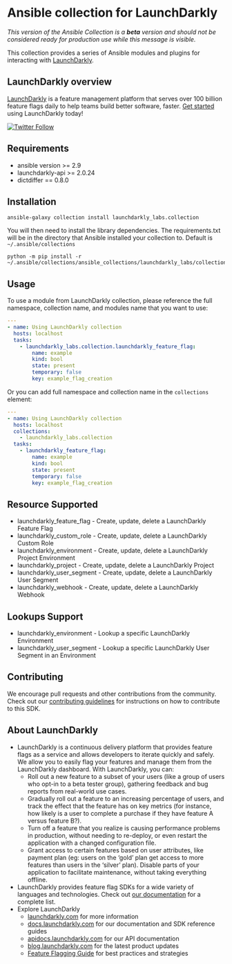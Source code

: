 # Ansible collection for LaunchDarkly

*This version of the Ansible Collection is a **beta** version and should not be considered ready for production use while this message is visible.*

This collection provides a series of Ansible modules and plugins for interacting with [LaunchDarkly](https://www.launchdarkly.com).

LaunchDarkly overview
-------------------------
[LaunchDarkly](https://www.launchdarkly.com) is a feature management platform that serves over 100 billion feature flags daily to help teams build better software, faster. [Get started](https://docs.launchdarkly.com/docs/getting-started) using LaunchDarkly today!

[![Twitter Follow](https://img.shields.io/twitter/follow/launchdarkly.svg?style=social&label=Follow&maxAge=2592000)](https://twitter.com/intent/follow?screen_name=launchdarkly)

## Requirements

- ansible version >= 2.9
- launchdarkly-api >= 2.0.24
- dictdiffer == 0.8.0

## Installation

```
ansible-galaxy collection install launchdarkly_labs.collection
```

You will then need to install the library dependencies. The requirements.txt will be in the directory that Ansible installed your collection to. Default is `~/.ansible/collections`

```
python -m pip install -r ~/.ansible/collections/ansible_collections/launchdarkly_labs/collection/requirements.txt
```

## Usage

To use a module from LaunchDarkly collection, please reference the full namespace, collection name, and modules name that you want to use:

```yaml
---
- name: Using LaunchDarkly collection
  hosts: localhost
  tasks:
    - launchdarkly_labs.collection.launchdarkly_feature_flag:
        name: example
        kind: bool
        state: present
        temporary: false
        key: example_flag_creation
```

Or you can add full namespace and collection name in the `collections` element:

```yaml
---
- name: Using LaunchDarkly collection
  hosts: localhost
  collections:
    - launchdarkly_labs.collection
  tasks:
    - launchdarkly_feature_flag:
        name: example
        kind: bool
        state: present
        temporary: false
        key: example_flag_creation
```

## Resource Supported

- launchdarkly_feature_flag - Create, update, delete a LaunchDarkly Feature Flag
- launchdarkly_custom_role - Create, update, delete a LaunchDarkly Custom Role
- launchdarkly_environment - Create, update, delete a LaunchDarkly Project Environment
- launchdarkly_project - Create, update, delete a LaunchDarkly Project
- launchdarkly_user_segment - Create, update, delete a LaunchDarkly User Segment
- launchdarkly_webhook - Create, update, delete a LaunchDarkly Webhook



## Lookups Support
- launchdarkly_environment - Lookup a specific LaunchDarkly Environment
- launchdarkly_user_segment - Lookup a specific LaunchDarkly User Segment in an Environment

Contributing
------------

We encourage pull requests and other contributions from the community. Check out our [contributing guidelines](CONTRIBUTING.md) for instructions on how to contribute to this SDK.

About LaunchDarkly
-----------

* LaunchDarkly is a continuous delivery platform that provides feature flags as a service and allows developers to iterate quickly and safely. We allow you to easily flag your features and manage them from the LaunchDarkly dashboard.  With LaunchDarkly, you can:
    * Roll out a new feature to a subset of your users (like a group of users who opt-in to a beta tester group), gathering feedback and bug reports from real-world use cases.
    * Gradually roll out a feature to an increasing percentage of users, and track the effect that the feature has on key metrics (for instance, how likely is a user to complete a purchase if they have feature A versus feature B?).
    * Turn off a feature that you realize is causing performance problems in production, without needing to re-deploy, or even restart the application with a changed configuration file.
    * Grant access to certain features based on user attributes, like payment plan (eg: users on the ‘gold’ plan get access to more features than users in the ‘silver’ plan). Disable parts of your application to facilitate maintenance, without taking everything offline.
* LaunchDarkly provides feature flag SDKs for a wide variety of languages and technologies. Check out [our documentation](https://docs.launchdarkly.com/docs) for a complete list.
* Explore LaunchDarkly
    * [launchdarkly.com](https://www.launchdarkly.com/ "LaunchDarkly Main Website") for more information
    * [docs.launchdarkly.com](https://docs.launchdarkly.com/  "LaunchDarkly Documentation") for our documentation and SDK reference guides
    * [apidocs.launchdarkly.com](https://apidocs.launchdarkly.com/  "LaunchDarkly API Documentation") for our API documentation
    * [blog.launchdarkly.com](https://blog.launchdarkly.com/  "LaunchDarkly Blog Documentation") for the latest product updates
    * [Feature Flagging Guide](https://github.com/launchdarkly/featureflags/  "Feature Flagging Guide") for best practices and strategies
